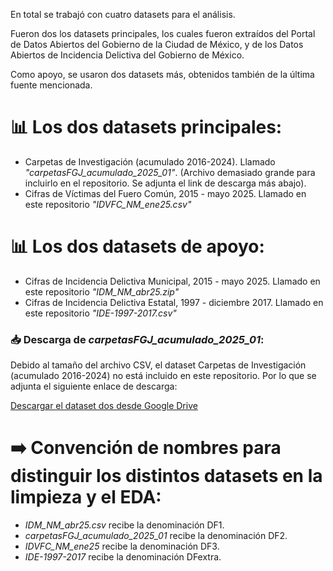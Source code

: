 En total se trabajó con cuatro datasets para el análisis.

Fueron dos los datasets principales, los cuales fueron extraídos del Portal de Datos Abiertos del Gobierno de la Ciudad de México, y de los Datos Abiertos de Incidencia Delictiva del Gobierno de México. 

Como apoyo, se usaron dos datasets más, obtenidos también de la última fuente mencionada.



# 📊 Los dos datasets principales:
- Carpetas de Investigación (acumulado 2016-2024). Llamado *"carpetasFGJ_acumulado_2025_01"*. (Archivo demasiado grande para incluirlo en el repositorio. Se adjunta el link de descarga más abajo).
- Cifras de Víctimas del Fuero Común, 2015 - mayo 2025. Llamado en este repositorio *"IDVFC_NM_ene25.csv"*


# 📊 Los dos datasets  de apoyo:
-   Cifras de Incidencia Delictiva Municipal, 2015 - mayo 2025. Llamado en este repositorio *"IDM_NM_abr25.zip"*
-   Cifras de Incidencia Delictiva Estatal, 1997 - diciembre 2017. Llamado en este repositorio *"IDE-1997-2017.csv"*


### 📥 Descarga de *carpetasFGJ_acumulado_2025_01*:

Debido al tamaño del archivo CSV, el dataset Carpetas de Investigación (acumulado 2016-2024) no está incluido en este repositorio. Por lo que se adjunta el siguiente enlace de descarga:

[Descargar el dataset dos desde Google Drive](https://drive.google.com/drive/u/4/folders/135wNU9gdzE8I6oFZqswHkQfrBuBdlNte)


# ➡️ Convención de nombres para distinguir los distintos datasets en la limpieza y el EDA:

-  *IDM_NM_abr25.csv* recibe la denominación DF1.
-  *carpetasFGJ_acumulado_2025_01* recibe la denominación DF2.
-  *IDVFC_NM_ene25* recibe la denominación DF3.
-  *IDE-1997-2017* recibe la denominación DFextra.

